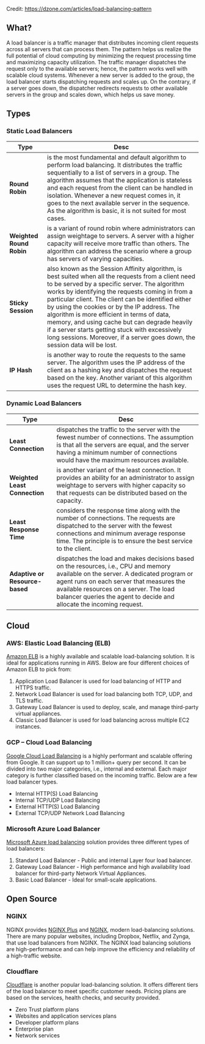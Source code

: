 Credit: https://dzone.com/articles/load-balancing-pattern


## What?
A load balancer is a traffic manager that distributes incoming client requests across all servers that can process them. The pattern helps us realize the full potential of cloud computing by minimizing the request processing time and maximizing capacity utilization. The traffic manager dispatches the request only to the available servers; hence, the pattern works well with scalable cloud systems. Whenever a new server is added to the group, the load balancer starts dispatching requests and scales up. On the contrary, if a server goes down, the dispatcher redirects requests to other available servers in the group and scales down, which helps us save money.

## Types
### Static Load Balancers
| Type                     | Desc                                                                                                                                                                                                                                                                                                                                                                                                                                                                                                                                           |
| ------------------------ | ---------------------------------------------------------------------------------------------------------------------------------------------------------------------------------------------------------------------------------------------------------------------------------------------------------------------------------------------------------------------------------------------------------------------------------------------------------------------------------------------------------------------------------------------- |
| **Round Robin**          | is the most fundamental and default algorithm to perform load balancing. It distributes the traffic sequentially to a list of servers in a group. The algorithm assumes that the application is stateless and each request from the client can be handled in isolation. Whenever a new request comes in, it goes to the next available server in the sequence. As the algorithm is basic, it is not suited for most cases.                                                                                                                     |
| **Weighted Round Robin** | is a variant of round robin where administrators can assign weightage to servers. A server with a higher capacity will receive more traffic than others. The algorithm can address the scenario where a group has servers of varying capacities.                                                                                                                                                                                                                                                                                               |
| **Sticky Session**       | also known as the Session Affinity algorithm, is best suited when all the requests from a client need to be served by a specific server. The algorithm works by identifying the requests coming in from a particular client. The client can be identified either by using the cookies or by the IP address. The algorithm is more efficient in terms of data, memory, and using cache but can degrade heavily if a server starts getting stuck with excessively long sessions. Moreover, if a server goes down, the session data will be lost. |
| **IP Hash**                         |        is another way to route the requests to the same server. The algorithm uses the IP address of the client as a hashing key and dispatches the request based on the key. Another variant of this algorithm uses the request URL to determine the hash key.                                                                                                                                                                                                                                                                                                                                                                                                                                                                                                                                        |


### Dynamic Load Balancers
| Type                          | Desc                                                                                                                                                                                                                                  |
| ----------------------------- | ------------------------------------------------------------------------------------------------------------------------------------------------------------------------------------------------------------------------------------- |
| **Least Connection**          | dispatches the traffic to the server with the fewest number of connections. The assumption is that all the servers are equal, and the server having a minimum number of connections would have the maximum resources available.       |
| **Weighted Least Connection** | is another variant of the least connection. It provides an ability for an administrator to assign weightage to servers with higher capacity so that requests can be distributed based on the capacity.                                |
| **Least Response Time**       | considers the response time along with the number of connections. The requests are dispatched to the server with the fewest connections and minimum average response time. The principle is to ensure the best service to the client. |
| **Adaptive or Resource-based**                              |    dispatches the load and makes decisions based on the resources, i.e., CPU and memory available on the server. A dedicated program or agent runs on each server that measures the available resources on a server. The load balancer queries the agent to decide and allocate the incoming request.                                                                                                                                                                                                                                   |

## Cloud
### AWS: Elastic Load Balancing (ELB)
[Amazon ELB](https://aws.amazon.com/elasticloadbalancing/) is a highly available and scalable load-balancing solution. It is ideal for applications running in AWS. Below are four different choices of Amazon ELB to pick from:

1.  Application Load Balancer is used for load balancing of HTTP and HTTPS traffic.
2.  Network Load Balancer is used for load balancing both TCP, UDP, and TLS traffic.
3.  Gateway Load Balancer is used to deploy, scale, and manage third-party virtual appliances.
4.  Classic Load Balancer is used for load balancing across multiple EC2 instances.

### GCP – Cloud Load Balancing
[Google Cloud Load Balancing](https://cloud.google.com/load-balancing) is a highly performant and scalable offering from Google. It can support up to 1 million+ query per second. It can be divided into two major categories, i.e., internal and external. Each major category is further classified based on the incoming traffic. Below are a few load balancer types.

-   Internal HTTP(S) Load Balancing
-   Internal TCP/UDP Load Balancing
-   External HTTP(S) Load Balancing
-   External TCP/UDP Network Load Balancing

### Microsoft Azure Load Balancer
[Microsoft Azure load balancing](https://azure.microsoft.com/en-us/services/load-balancer/) solution provides three different types of load balancers:

1.  Standard Load Balancer - Public and internal Layer four load balancer.
2.  Gateway Load Balancer - High performance and high availability load balancer for third-party Network Virtual Appliances.
3.  Basic Load Balancer - Ideal for small-scale applications.

## Open Source
### NGINX
NGINX provides [NGINX Plus](https://www.nginx.com/products/nginx/) and [NGINX](https://nginx.org/en/), modern load-balancing solutions. There are many popular websites, including Dropbox, Netflix, and Zynga, that use load balancers from NGINX. The NGINX load balancing solutions are high-performance and can help improve the efficiency and reliability of a high-traffic website.

### Cloudflare
[Cloudflare](https://www.cloudflare.com/load-balancing/) is another popular load-balancing solution. It offers different tiers of the load balancer to meet specific customer needs. Pricing plans are based on the services, health checks, and security provided.

-   Zero Trust platform plans
-   Websites and application services plans
-   Developer platform plans
-   Enterprise plan
-   Network services